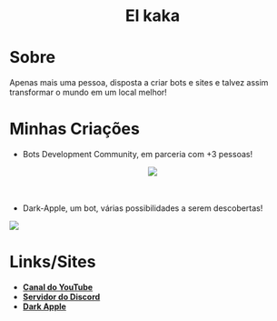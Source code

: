 <div align="center">
<h1> El kaka</h1>
</div>

# Sobre
 Apenas mais uma pessoa, disposta a criar bots e sites e talvez assim transformar o mundo em um local melhor!

# Minhas Criações
* Bots Development Community, em parceria com +3 pessoas!<br>
<center>
<a href="https://discord.gg/38medBRj8j">
<img src="https://discord.com/api/guilds/792175085501939762/embed.png">
</a>
</center> <br> <br>

* Dark-Apple, um bot, várias possibilidades a serem descobertas! <br>
<a href="https://dark-apple.ml">
<img src="https://cdn.discordapp.com/attachments/800544710174572604/822278558382555156/IMG_20210318_221702.jpg"/>
</a>


# Links/Sites
* **[Canal do YouTube](https://youtube.com/c/Kak%C3%A1Games30)**
* **[Servidor do Discord](https://discord.gg/38medBRj8j)**
* **[Dark Apple](https://dark-apple.ml)**
